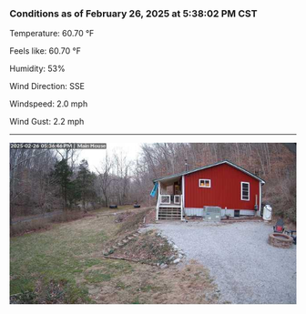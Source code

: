 ### Conditions as of February 26, 2025 at 5:38:02 PM CST 

Temperature: 60.70 &deg;F

Feels like: 60.70 &deg;F

Humidity: 53%

Wind Direction: SSE

Windspeed: 2.0 mph

Wind Gust: 2.2 mph

---

<img src="./images/latest.jpeg"/>

